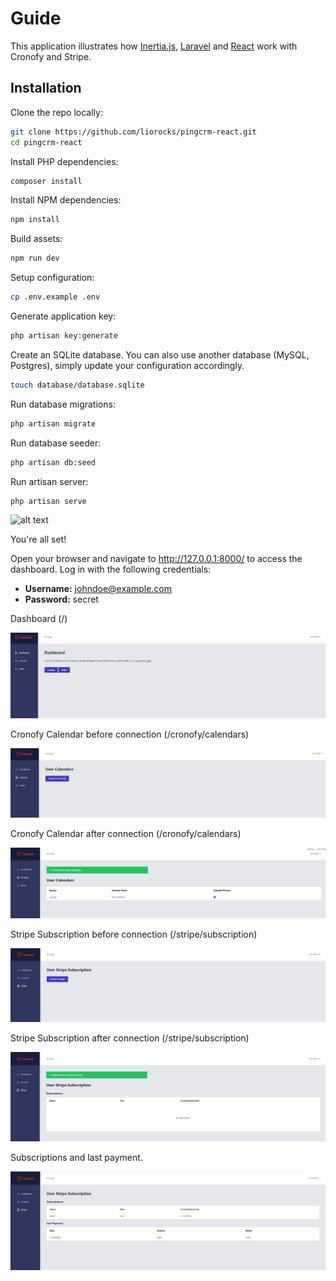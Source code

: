 # Guide

This application illustrates how [Inertia.js](https://inertiajs.com/), [Laravel](https://laravel.com/) and [React](https://reactjs.org/) work with Cronofy and Stripe.

## Installation

Clone the repo locally:

```sh
git clone https://github.com/liorocks/pingcrm-react.git
cd pingcrm-react
```

Install PHP dependencies:

```sh
composer install
```

Install NPM dependencies:

```sh
npm install
```

Build assets:

```sh
npm run dev
```

Setup configuration:

```sh
cp .env.example .env
```

Generate application key:

```sh
php artisan key:generate
```

Create an SQLite database. You can also use another database (MySQL, Postgres), simply update your configuration accordingly.

```sh
touch database/database.sqlite
```

Run database migrations:

```sh
php artisan migrate
```

Run database seeder:

```sh
php artisan db:seed
```

Run artisan server:

```sh
php artisan serve
```

![alt text](image-7.png)

You're all set! 

Open your browser and navigate to http://127.0.0.1:8000/ to access the dashboard. Log in with the following credentials:

- **Username:** johndoe@example.com
- **Password:** secret

Dashboard (/)

![alt text](images/image-1.png)

Cronofy Calendar before connection (/cronofy/calendars)

![alt text](images/image-2.png)

Cronofy Calendar after connection (/cronofy/calendars)

![alt text](images/image-10.png)

Stripe Subscription before connection (/stripe/subscription)

![alt text](images/image-3.png)

Stripe Subscription after connection (/stripe/subscription)

![alt text](images/image-11.png)

Subscriptions and last payment.

![alt text](images/image-8.png)
